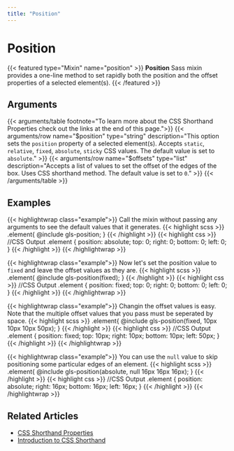 ```yaml
---
title: "Position"
---
```


# Position

{{< featured type="Mixin" name="position" >}}
**Position** Sass mixin provides a one-line method to set rapidly both the position and the offset properties of a selected element(s).
{{< /featured >}}

## Arguments

{{< arguments/table footnote="To learn more about the CSS Shorthand Properties check out the links at the end of this page.">}}
    {{< arguments/row name="$position" type="string" description="This option sets the `position` property of a selected element(s). Accepts `static`, `relative`, `fixed`, `absolute`, `sticky` CSS values. The default value is set to `absolute`." >}}
    {{< arguments/row name="$offsets" type="list" description="Accepts a list of values to set the offset of the edges of the box. Uses CSS shorthand method. The default value is set to `0`." >}}
{{< /arguments/table >}}

## Examples

{{< highlightwrap class="example">}}
Call the mixin without passing any arguments to see the default values that it generates.
{{< highlight scss >}}
.element{
    @include gls-position;
}
{{< /highlight >}}
{{< highlight css >}}
//CSS Output
.element {
    position: absolute;
    top: 0;
    right: 0;
    bottom: 0;
    left: 0;
}
{{< /highlight >}}
{{< /highlightwrap >}}

{{< highlightwrap class="example">}}
Now let's set the position value to `fixed` and leave the offset values as they are.
{{< highlight scss >}}
.element{
    @include gls-position(fixed);
}
{{< /highlight >}}
{{< highlight css >}}
//CSS Output
.element {
    position: fixed;
    top: 0;
    right: 0;
    bottom: 0;
    left: 0;
}
{{< /highlight >}}
{{< /highlightwrap >}}

{{< highlightwrap class="example">}}
Changin the offset values is easy. Note that the multiple offset values that you pass must be seperated by space.
{{< highlight scss >}}
.element{
    @include gls-position(fixed, 10px 10px 10px 50px);
}
{{< /highlight >}}
{{< highlight css >}}
//CSS Output
.element {
    position: fixed;
    top: 10px;
    right: 10px;
    bottom: 10px;
    left: 50px;
}
{{< /highlight >}}
{{< /highlightwrap >}}

{{< highlightwrap class="example">}}
You can use the `null` value to skip positioning some particular edges of an element.
{{< highlight scss >}}
.element{
    @include gls-position(absolute, null 16px 16px 16px);
}
{{< /highlight >}}
{{< highlight css >}}
//CSS Output
.element {
    position: absolute;
    right: 16px;
    bottom: 16px;
    left: 16px;
}
{{< /highlight >}}
{{< /highlightwrap >}}

## Related Articles
* [CSS Shorthand Properties](https://developer.mozilla.org/en-US/docs/Web/CSS/Shorthand_properties)
* [Introduction to CSS Shorthand](https://www.sitepoint.com/introduction-css-shorthand/)
